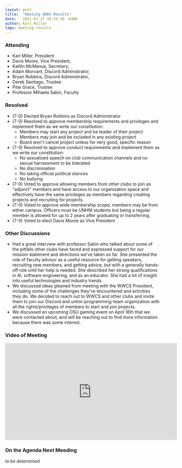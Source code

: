 ```yaml
---
layout: post
title:  "Meeting 0003 Results"
date:   2021-03-27 16:25:30 -0400
author: Karl Miller
tags: meeting-results
---
```


### Attending

- Karl Miller, President
- Davis Moore, Vice President,
- Kaitlin McManus, Secretary,
- Adam Morvant, Discord Administrator,
- Bryan Robbins, Discord Administrator,
- Derek Santiago, Trustee
- Pitie Grace, Trustee
- Professor Mihaela Sabin, Faculty

### Resolved

- (7-0) Elected Bryan Robbins as Discord Administrator
- (7-0) Resolved to approve membership requirements and privileges and implement them as we write our constitution:
  - Members may start any project and be leader of their project
  - Members may join and be included in any existing project
  - Board won't cancel project unless for very good, specific reason
- (7-0) Resolved to approve conduct requirements and implement them as we write our constitution:
  - No sexualized speech on club communication channels and no sexual harrassment to be tolerated
  - No discrimination
  - No taking official political stances
  - No bullying
- (7-0) Voted to approve allowing members from other clubs to join as "adjunct" members and have access to our organization space and effectively have the same privileges as members regarding creating projects and recruiting for projects.
- (7-0) Voted to approve wide membership scope; members may be from either campus. Officers must be UNHM students but being a regular member is allowed for up to 2 years after graduating or transferring.
- (7-0) Voted to elect Davis Moore as Vice President

### Other Discussions

- Had a great interview with professor Sabin who talked about some of the pitfalls other clubs have faced and expressed support for our mission statement and directions we've taken so far. She presented the role of faculty advisor as a useful resource for getting speakers, recruiting new members, and getting advice, but with a generally hands-off role until her help is needed. She described her strong qualifications in AI, software engineering, and as an educator. She had a lot of insight into useful technologies and industry trends. 
- We discussed ideas gleaned from meeting with the WWCS President, including some of the challenges they've encountered and activities they do. We decided to reach out to WWCS and other clubs and invite them to join our Discord and unhm-programming-team organization with all the rights/privileges of members to start and join projects.
- We discussed an upcoming OSU gaming event on April 16th that we were contacted about, and will be reaching out to find more information because there was some interest.

### Video of Meeting

<iframe width="560" height="315" src="https://www.youtube.com/embed/Eik1W5PJkdI" title="YouTube video player" frameborder="0" allow="accelerometer; autoplay; clipboard-write; encrypted-media; gyroscope; picture-in-picture" allowfullscreen></iframe>

### On the Agenda Next Meeding

_to be determined_
